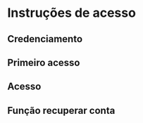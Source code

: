 # Instruções de acesso

## Credenciamento

## Primeiro acesso

## Acesso

## Função recuperar conta
